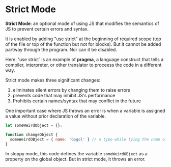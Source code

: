 # Strict Mode

__Strict Mode__: an optional mode of using JS that modifies the semantics of JS to prevent certain errors and syntax. 

It is enabled by adding "use strict" at the beginning of required scope (top of the file or top of the function but not for blocks). But it cannot be added partway through the program. Nor can it be disabled.

Here, 'use strict` is an example of __pragma__, a language construct that tells a compiler, interpreter, or other translator to proceess the code in a different way. 

Strict mode makes three significant changes:
  1. eliminates silent errors by changing them to raise errors
  2. prevents code that may inhibit JS's performance
  3. Prohibits certain names/syntax that may conflict in the future

One important case where JS throws an error is when a variable is assigned a value without prior declaration of the variable. 

```js
let someWeirdObject = {};

function changeObject {
  someWeirdOBject = { name: 'Gogol' } // a typo while tying the name of the variable
}
```

In sloppy mode, this code defines the variable `someWeirdOBject` as a property on the global object. But in strict mode, it throws an error. 